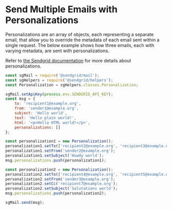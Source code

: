 # Send Multiple Emails with Personalizations

Personalizations are an array of objects, each representing a separate email, that allow you to override the metadata of each email sent within a single request. The below example shows how three emails, each with varying metadata, are sent with personalizations.

Refer to [the Sendgrid documentation](https://docs.sendgrid.com/for-developers/sending-email/personalizations) for more details about personalizations.
```js
const sgMail = require('@sendgrid/mail');
const sgHelpers = require('@sendgrid/helpers');
const Personalization = sgHelpers.classes.Personalization;

sgMail.setApiKey(process.env.SENDGRID_API_KEY);
const msg = {
    to: 'recipient1@example.org',
    from: 'sender1@example.org',
    subject: 'Hello world',
    text: 'Hello plain world!',
    html: '<p>Hello HTML world!</p>',
    personalizations: []
};

const personalization1 = new Personalization();
personalization1.setTo(['recipient2@example.org', 'recipient3@example.org']);
personalization1.setFrom('sender2@example.org');
personalization1.setSubject('Howdy world');
msg.personalizations.push(personalization1);

const personalization2 = new Personalization();
personalization2.setTo(['recipient4@example.org', 'recipient5@example.org', 'recipient6@example.org']);
personalization2.setFrom('sender3@example.org');
personalization2.setCc('recipient7@example.org');
personalization2.setSubject('Salutations world');
msg.personalizations.push(personalization2);

sgMail.send(msg);
```

